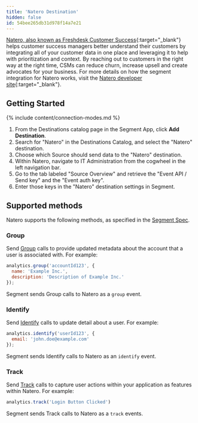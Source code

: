 ```yaml
---
title: 'Natero Destination'
hidden: false
id: 54bee265db31d978f14a7e21
---
```

[Natero, also known as Freshdesk Customer Success](https://urldefense.com/v3/__https://freshsuccess.com/?utm_source=segmentio&utm_medium=docs&utm_campaign=partners__;!!NCc8flgU!JByOjJz8hK4AJQxY6Rqzqe0ZcUCB3UJBtbn1bQrxTh6SxjM-uHPST7abmfD3cRc$){:target="_blank"} helps customer success managers better understand their customers by integrating all of your customer data in one place and leveraging it to help with prioritization and context.  By reaching out to customers in the right way at the right time, CSMs can reduce churn, increase upsell and create advocates for your business.  For more details on how the segment integration for Natero works, visit the [Natero developer site](https://urldefense.com/v3/__https://developer.freshsuccess.com/api/segmentapi.html__;!!NCc8flgU!JByOjJz8hK4AJQxY6Rqzqe0ZcUCB3UJBtbn1bQrxTh6SxjM-uHPST7abnKQ8GJ4$){:target="_blank"}.

## Getting Started

{% include content/connection-modes.md %}

1. From the Destinations catalog page in the Segment App, click **Add Destination**.
2. Search for "Natero" in the Destinations Catalog, and select the "Natero" destination.
3. Choose which Source should send data to the "Natero" destination.
4. Within Natero, navigate to IT Administration from the cogwheel in the left navigation bar.
5. Go to the tab labeled "Source Overview" and retrieve the "Event API / Send key" and the "Event auth key".
6. Enter those keys in the "Natero" destination settings in Segment.


## Supported methods

Natero supports the following methods, as specified in the [Segment Spec](/docs/connections/spec).

### Group

Send [Group](/docs/connections/spec/group) calls to provide updated metadata about the account that a user is associated with. For example:

```js
analytics.group('accountId123', {
  name: 'Example Inc.',
  description: 'Description of Example Inc.'
});
```

Segment sends Group calls to Natero as a `group` event.


### Identify

Send [Identify](/docs/connections/spec/identify) calls to update detail about a user. For example:

```js
analytics.identify('userId123', {
  email: 'john.doe@example.com'
});
```

Segment sends Identify calls to Natero as an `identify` event.


### Track

Send [Track](/docs/connections/spec/track) calls to capture user actions within your application as features within Natero. For example:

```js
analytics.track('Login Button Clicked')
```

Segment sends Track calls to Natero as a `track` events.

